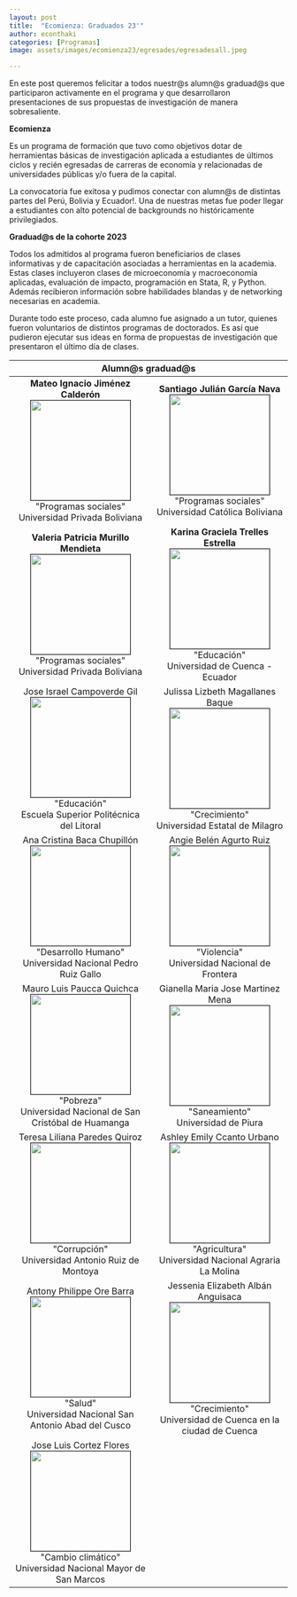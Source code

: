 ```yaml
---
layout: post
title:  "Ecomienza: Graduados 23'"
author: econthaki
categories: [Programas]
image: assets/images/ecomienza23/egresades/egresadesall.jpeg

---
```

En este post queremos felicitar a todos nuestr@s alumn@s graduad@s que participaron activamente en el programa y que desarrollaron presentaciones de sus propuestas de investigación de manera sobresaliente.


**Ecomienza**

Es un programa de formación que tuvo como objetivos dotar de herramientas básicas de investigación aplicada a estudiantes de últimos ciclos y recién egresadas de carreras de economía y relacionadas de universidades públicas y/o fuera de la capital. 

La convocatoria fue exitosa y pudimos conectar con alumn@s de distintas partes del Perú, Bolivia y Ecuador!. Una de nuestras metas fue poder llegar a estudiantes con alto potencial de backgrounds no históricamente privilegiados. 


**Graduad@s de la cohorte 2023**

Todos los admitidos al programa fueron beneficiarios de clases informativas y de capacitación asociadas a herramientas en la academia. Estas clases incluyeron clases de microeconomía y macroeconomía aplicadas, evaluación de impacto, programación en Stata, R, y Python. Además recibieron información sobre habilidades blandas y de networking necesarias en academia. 

Durante todo este proceso, cada alumno fue asignado a un tutor, quienes fueron voluntarios de distintos programas de doctorados. Es así que pudieron ejecutar sus ideas en forma de propuestas de investigación que presentaron el último día de clases. 



<table border="0" bordercolor="gray" align="center" style="width:100%">
  <thead>
    <tr>
      <th colspan="2">Alumn@s graduad@s </th> 
    </tr> 
  </thead> 
  <tbody>
    <tr>
      <td align="center"> <strong>Mateo Ignacio Jiménez Calderón</strong> <br /><img src="{{ site.baseurl }}/assets/images/ecomienza23/egresades/mateo_jimenez.jpg" border=1 height=180 width=180><br /> "Programas sociales" <br />  Universidad Privada Boliviana
      </td>   
      <td align="center"> <strong> Santiago Julián García Nava</strong> <br /><img src="{{ site.baseurl }}/assets/images/ecomienza23/egresades/santiago_garcia.jpg " border=1 height=180 width=180><br /> "Programas sociales"  <br /> Universidad Católica Boliviana
      </td>
    </tr> 
    <tr>
      <td align="center"> <b>Valeria Patricia Murillo Mendieta</b> <br /><img src="{{ site.baseurl }}/assets/images/ecomienza23/egresades/valeria_murillo.jpg " border=1 height=180 width=180><br /> "Programas sociales" <br /> Universidad Privada Boliviana </td>    
      <td align="center"> <b>Karina Graciela Trelles Estrella</b> <br /><img src="{{ site.baseurl }}/assets/images/ecomienza23/egresades/karina_trelles.jpg " border=1 height=180 width=180><br />  "Educación"  <br /> Universidad de Cuenca - Ecuador </td>
    </tr>
    <tr>
      <td align="center"> Jose Israel Campoverde Gil <br /><img src="{{ site.baseurl }}/assets/images/ecomienza23/egresades/jose_campoverde.jpg " border=1 height=180 width=180><br /> "Educación" <br /> Escuela Superior Politécnica del Litoral  </td>    
      <td align="center"> Julissa Lizbeth Magallanes Baque <br /><img src="{{ site.baseurl }}/assets/images/ecomienza23/egresades/julissa_magallanes.jpg " border=1 height=180 width=180><br />  "Crecimiento"  <br /> Universidad Estatal de Milagro </td>
    </tr>
    <tr>
      <td align="center"> Ana Cristina Baca Chupillón <br /><img src="{{ site.baseurl }}/assets/images/ecomienza23/egresades/ana_baca.jpg " border=1 height=180 width=180><br />  "Desarrollo Humano" <br /> Universidad Nacional Pedro Ruiz Gallo </td>    
      <td align="center"> Angie Belén Agurto Ruiz <br /><img src="{{ site.baseurl }}/assets/images/ecomienza23/egresades/angie_agurto.jpg " border=1 height=180 width=180><br /> "Violencia"  <br /> Universidad Nacional de Frontera  </td>
    </tr>
    <tr> 
      <td align="center"> Mauro Luis Paucca Quichca<br /><img src="{{ site.baseurl }}/assets/images/ecomienza23/egresades/mauro_paucca.jpg " border=1 height=180 width=180><br />    "Pobreza" <br />  Universidad Nacional de San Cristóbal de Huamanga  </td>
      <td align="center"> Gianella Maria Jose Martinez Mena <br /><img src="{{ site.baseurl }}/assets/images/ecomienza23/egresades/gianella_martinez.jpg " border=1 height=180 width=180><br /> "Saneamiento"  <br /> Universidad de Piura </td>
    </tr> 
    <tr>   
      <td align="center"> Teresa Liliana Paredes Quiroz <br /><img src="{{ site.baseurl }}/assets/images/ecomienza23/egresades/teresa_paredes.jpg " border=1 height=180 width=180><br /> "Corrupción"    <br /> Universidad Antonio Ruiz de Montoya </td>
      <td align="center"> Ashley Emily Ccanto Urbano <br /><img src="{{ site.baseurl }}/assets/images/ecomienza23/egresades/ashley_ccanto.jpg " border=1 height=180 width=180><br /> "Agricultura"  <br /> Universidad Nacional Agraria La Molina </td>   
    </tr>
    <tr> 
      <td align="center"> Antony Philippe Ore Barra <br /><img src="{{ site.baseurl }}/assets/images/ecomienza23/egresades/antony_ore.jpg " border=1 height=180 width=180><br /> "Salud"  <br /> Universidad Nacional San Antonio Abad del Cusco </td>    
      <td align="center"> Jessenia Elizabeth Albán Anguisaca <br /><img src="{{ site.baseurl }}/assets/images/ecomienza23/egresades/jessenia_alban.jpg " border=1 height=180 width=180><br />  "Crecimiento"  <br /> Universidad de Cuenca en la ciudad de Cuenca </td>
    <tr> 
      <td align="center"> Jose Luis Cortez Flores <br /><img src="{{ site.baseurl }}/assets/images/ecomienza23/egresades/jose_cortez.jpg " border=1 height=180 width=180><br /> "Cambio climático"   <br /> Universidad Nacional Mayor de San Marcos </td>    
    </tr>



